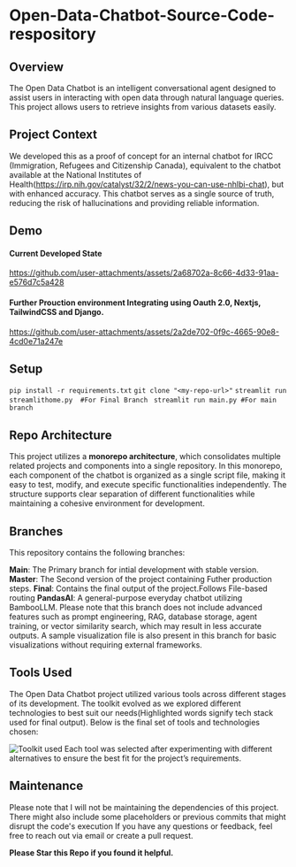 # Open-Data-Chatbot-Source-Code-respository

## Overview
The Open Data Chatbot is an intelligent conversational agent designed to assist users in interacting with open data through natural language queries. This project allows users to retrieve insights from various datasets easily. 

## Project Context
We developed this as a proof of concept for an internal chatbot for IRCC (Immigration, Refugees and Citizenship Canada), equivalent to the chatbot available at the National Institutes of Health(https://irp.nih.gov/catalyst/32/2/news-you-can-use-nhlbi-chat), but with enhanced accuracy. This chatbot serves as a single source of truth, reducing the risk of hallucinations and providing reliable information.

## Demo
#### Current Developed State 
https://github.com/user-attachments/assets/2a68702a-8c66-4d33-91aa-e576d7c5a428

#### Further Prouction environment Integrating using Oauth 2.0, Nextjs, TailwindCSS and Django.
https://github.com/user-attachments/assets/2a2de702-0f9c-4665-90e8-4cd0e71a247e


## Setup
``pip install -r requirements.txt``
``git clone "<my-repo-url>"``
``streamlit run streamlithome.py  #For Final Branch ``
``streamlit run main.py #For main branch``

## Repo Architecture 
This project utilizes a **monorepo architecture**, which consolidates multiple related projects and components into a single repository.
In this monorepo, each component of the chatbot is organized as a single script file, making it easy to test, modify, and execute specific functionalities independently. The structure supports clear separation of different functionalities while maintaining a cohesive environment for development.

## Branches
This repository contains the following branches:

**Main**: The Primary branch for intial development with stable version.
**Master**: The Second version of the project containing Futher production steps.
**Final**: Contains the final output of the project.Follows File-based routing
**PandasAI**: A general-purpose everyday chatbot utilizing BambooLLM. Please note that this branch does not include advanced features such as prompt engineering, RAG, database storage, agent training, or vector similarity search, which may result in less accurate outputs. A sample visualization file is also present in this branch for basic visualizations without requiring external frameworks.

## Tools Used
The Open Data Chatbot project utilized various tools across different stages of its development. The toolkit evolved as we explored different technologies to best suit our needs(Highlighted words signify tech stack used for final output). Below is the final set of tools and technologies chosen:

![Toolkit used](https://github.com/user-attachments/assets/350f452d-3ba2-4c3d-8019-9203f50d29f1)
Each tool was selected after experimenting with different alternatives to ensure the best fit for the project’s requirements.

## Maintenance
Please note that I will not be maintaining the dependencies of this project. There might also include some placeholders or previous commits that might disrupt the code's execution
If you have any questions or feedback, feel free to reach out via email or create a pull request. 

**Please Star this Repo if you found it helpful.**

